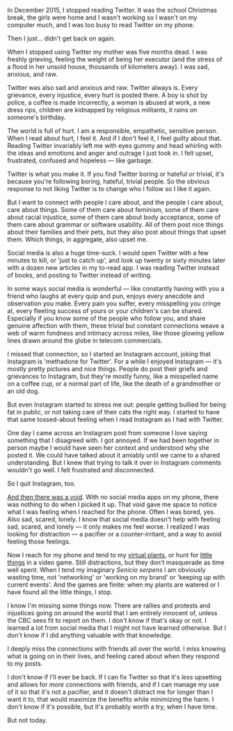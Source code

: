 <!--
.. title: I Gave Up Social Media
.. date: 2016-11-13 10:28:18
.. author: Amy Brown
-->

In December 2015, I stopped reading Twitter. It was the school Christmas break, the girls were home and I wasn't working so I wasn't on my computer much, and I was too busy to read Twitter on my phone.

Then I just... didn't get back on again. 

<!-- TEASER_END -->

When I stopped using Twitter my mother was five months dead. I was freshly grieving, feeling the weight of being her executor (and the stress of a flood in her unsold house, thousands of kilometers away). I was sad, anxious, and raw.

Twitter was also sad and anxious and raw. Twitter always is. Every grievance, every injustice, every hurt is posted there. A boy is shot by police, a coffee is made incorrectly, a woman is abused at work, a new dress rips, children are kidnapped by religious militants, it rains on someone's birthday. 

The world is full of hurt. I am a responsible, empathetic, sensitive person. When I read about hurt, I feel it. And if I don't feel it, I feel guilty about that.
Reading Twitter invariably left me with eyes gummy and head whirling with the ideas and emotions and anger and outrage I just took in. I felt upset, frustrated, confused and hopeless &mdash; like garbage.

Twitter is what you make it. If you find Twitter boring or hateful or trivial, it's because you're following boring, hateful, trivial people. So the obvious response to not liking Twitter is to change who I follow so I like it again. 

But I want to connect with people I care about, and the people I care about, care about things. Some of them care about feminism, some of them care about racial injustice, some of them care about body acceptance, some of them care about grammar or software usability. All of them post nice things about their families and their pets, but they also post about things that upset them. Which things, in aggregate, also upset me.

Social media is also a huge time-suck. I would open Twitter with a few minutes to kill, or 'just to catch up', and look up twenty or sixty minutes later with a dozen new articles in my to-read app. I was reading Twitter instead of books, and posting to Twitter instead of writing.

In some ways social media is wonderful &mdash; like constantly having with you a friend who laughs at every quip and pun, enjoys every anecdote and observation you make. Every pain you suffer, every misspelling you cringe at, every fleeting success of yours or your children's can be shared. Especially if you know some of the people who follow you, and share genuine affection with them, these trivial but constant connections weave a web of warm fondness and intimacy across miles, like those glowing yellow lines drawn around the globe in telecom commercials.

I missed that connection, so I started an Instagram account, joking that Instagram is 'methadone for Twitter'. For a while I enjoyed Instagram &mdash; it's mostly pretty pictures and nice things. People do post their griefs and grievances to Instagram, but they're mostly funny, like a misspelled name on a coffee cup, or a normal part of life, like the death of a grandmother or an old dog. 

But even Instagram started to stress me out: people getting bullied for being fat in public, or not taking care of their cats the right way. I started to have that same tossed-about feeling when I read Instagram as I had with Twitter.

One day I came across an Instagram post from someone I love saying something that I disagreed with. I got annoyed. If we had been together in person maybe I would have seen her context and understood why she posted it. We could have talked about it amiably until we came to a shared understanding. But I knew that trying to talk it over in Instagram comments wouldn't go well. I felt frustrated and disconnected.

So I quit Instagram, too.

[And then there was a void](http://nymag.com/selectall/2016/09/andrew-sullivan-technology-almost-killed-me.html). With no social media apps on my phone, there was nothing to do when I picked it up. That void gave me space to notice what I was feeling when I reached for the phone. Often I was bored, yes. Also sad, scared, lonely. I know that social media doesn't help with feeling sad, scared, and lonely &mdash; it only makes me feel worse. I realized I was looking for distraction &mdash; a pacifier or a counter-irritant, and a way to avoid feeling those feelings. 

Now I reach for my phone and tend to my [virtual plants](https://itunes.apple.com/us/app/viridi/id1107708818), or hunt for [little things](https://itunes.apple.com/us/app/little-things-forever/id520762327) in a video game. Still distractions, but they don't masquerade as time well spent. When I tend my imaginary <em>Senicio serpens</em> I am obviously wasting time, not 'networking' or 'working on my brand' or 'keeping up with current events'. And the games are finite: when my plants are watered or I have found all the little things, I stop. 

I know I'm missing some things now. There are rallies and protests and injustices going on around the world that I am entirely innocent of, unless the CBC sees fit to report on them. I don't know if that's okay or not. I learned a lot from social media that I might not have learned otherwise. But I don't know if I did anything valuable with that knowledge.

I deeply miss the connections with friends all over the world. I miss knowing what is going on in their lives, and feeling cared about when they respond to my posts.

I don't know if I'll ever be back. If I can fix Twitter so that it's <em>less</em> upsetting and allows for <em>more</em> connections with friends, and if I can manage my use of it so that it's not a pacifier, and it doesn't distract me for longer than I want it to, that would maximize the benefits while minimizing the harm. I don't know if it's possible, but it's probably worth a try, when I have time. 

But not today.

